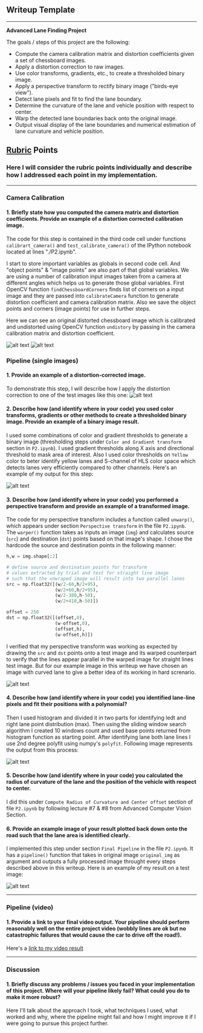 ## Writeup Template

---

**Advanced Lane Finding Project**

The goals / steps of this project are the following:

* Compute the camera calibration matrix and distortion coefficients given a set of chessboard images.
* Apply a distortion correction to raw images.
* Use color transforms, gradients, etc., to create a thresholded binary image.
* Apply a perspective transform to rectify binary image ("birds-eye view").
* Detect lane pixels and fit to find the lane boundary.
* Determine the curvature of the lane and vehicle position with respect to center.
* Warp the detected lane boundaries back onto the original image.
* Output visual display of the lane boundaries and numerical estimation of lane curvature and vehicle position.

[//]: # (Image References)

[image1-1]: ./output_images/1_Original_Calibration.jpg "Original Distorted"
[image1-2]: ./output_images/2_Undistorted_Calibration.jpg "Undistorted"
[image2-1]: ./output_images/3_Original_Road.jpg "Original Road"
[image2-2]: ./output_images/4_Road_Transformed.jpg "Road Transformed"
[image3]: ./output_images/5_Threshold_Image.jpg "Binary Example"
[image4]: ./output_images/6_Unwraped_Image.jpg "Warp Example"
[image5]: ./output_images/7_Fit_Visual.jpg "Fit Visual"
[image6]: ./output_images/8_Output.jpg "Output"
[video1]: ./project_video_output.mp4 "Video"

## [Rubric](https://review.udacity.com/#!/rubrics/571/view) Points

### Here I will consider the rubric points individually and describe how I addressed each point in my implementation.  

---

### Camera Calibration

#### 1. Briefly state how you computed the camera matrix and distortion coefficients. Provide an example of a distortion corrected calibration image.

The code for this step is contained in the third code cell under functions `calibrart_camera()` and `test_calibrate_camera()` of the IPython notebook located at lines "./P2.ipynb".

I start to store important variables as globals in second code cell. And "object points" & "image points" are also part of that global variables. We are using a number of calibration input images taken from a camera at different angles which helps us to generate those global variables. First OpenCV function `findChessboardCorners` finds list of corners on a input image and they are passed into `calibrateCamera` function to generate distortion coefficient and camera calibration matrix. Also we save the object points and corners (image points) for use in further steps.

Here we can see an original distorted chessboard image which is calibrated and undistorted using OpenCV function `undistory` by passing in the camera calibration matrix and distortion coefficient.

![alt text][image1-1]
![alt text][image1-2]

### Pipeline (single images)

#### 1. Provide an example of a distortion-corrected image.

To demonstrate this step, I will describe how I apply the distortion correction to one of the test images like this one:
![alt text][image2-2]

#### 2. Describe how (and identify where in your code) you used color transforms, gradients or other methods to create a thresholded binary image.  Provide an example of a binary image result.

I used some combinations of color and gradient thresholds to generate a binary image (thresholding steps under `Color and Gradient transform` section in `P2.ipynb`).  I used gradient thresholds along X axis and directional threshold to mask area of interest. Also I used color thresholds on `Yellow` color to beter identify yellow lanes and S-channel of HLS color space which detects lanes very efficiently compared to other channels. Here's an example of my output for this step:

![alt text][image3]

#### 3. Describe how (and identify where in your code) you performed a perspective transform and provide an example of a transformed image.

The code for my perspective transform includes a function called `unwarp()`, which appears under section `Perspective transform` in the file `P2.ipynb`.  The `warper()` function takes as inputs an image (`img`) and calculates source (`src`) and destination (`dst`) points based on that image's shape. I chose the hardcode the source and destination points in the following manner:

```python
h,w = img.shape[:2]

# define source and destination points for transform
# values extracted by trial and test for straight line image
# such that the unwraped image will result into two parallel lanes
src = np.float32([(w/2-60,h/2+95),
                  (w/2+60,h/2+95), 
                  (w/2-380,h-50), 
                  (w/2+410,h-50)])

offset = 250
dst = np.float32([(offset,0),
                  (w-offset,0),
                  (offset,h),
                  (w-offset,h)])
```

I verified that my perspective transform was working as expected by drawing the `src` and `dst` points onto a test image and its warped counterpart to verify that the lines appear parallel in the warped image for straight lines test image. But for our example image in this writeup we have chosen an image with curved lane to give a better idea of its working in hard screnario.

![alt text][image4]

#### 4. Describe how (and identify where in your code) you identified lane-line pixels and fit their positions with a polynomial?

Then I used histogram and divided it in two parts for identifying ledt and right lane point distribution (max). Then using the sliding window search algorithm I created 10 windows count and used base points returned from histogram function as starting point. After identifying lane both lane lines I use 2nd degree polyfit using numpy's `polyfit`. Following image represents the output from this process:

![alt text][image5]

#### 5. Describe how (and identify where in your code) you calculated the radius of curvature of the lane and the position of the vehicle with respect to center.

I did this under `Compute Radius of Curvature and Center offset` section of file `P2.ipynb` by following lecture #7 & #8 from Advanced Computer Vision Section.

#### 6. Provide an example image of your result plotted back down onto the road such that the lane area is identified clearly.

I implemented this step under section `Final Pipeline` in the file `P2.ipynb`. It has a `pipeline()` function that takes in original image `original_img` as argument and outputs a fully processed image throught every steps described above in this writeup. Here is an example of my result on a test image:

![alt text][image6]

---

### Pipeline (video)

#### 1. Provide a link to your final video output.  Your pipeline should perform reasonably well on the entire project video (wobbly lines are ok but no catastrophic failures that would cause the car to drive off the road!).

Here's a [link to my video result](./project_video.mp4)

---

### Discussion

#### 1. Briefly discuss any problems / issues you faced in your implementation of this project.  Where will your pipeline likely fail?  What could you do to make it more robust?

Here I'll talk about the approach I took, what techniques I used, what worked and why, where the pipeline might fail and how I might improve it if I were going to pursue this project further.  

